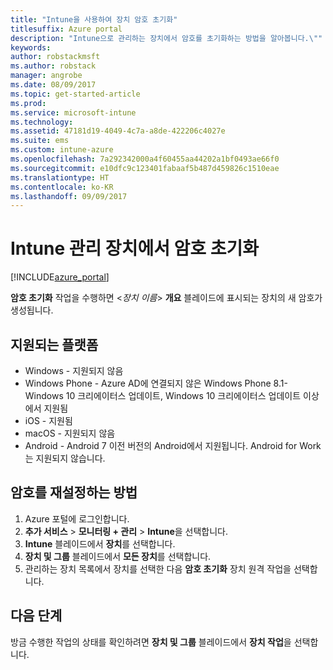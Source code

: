 ```yaml
---
title: "Intune을 사용하여 장치 암호 초기화"
titlesuffix: Azure portal
description: "Intune으로 관리하는 장치에서 암호를 초기화하는 방법을 알아봅니다.\""
keywords: 
author: robstackmsft
ms.author: robstack
manager: angrobe
ms.date: 08/09/2017
ms.topic: get-started-article
ms.prod: 
ms.service: microsoft-intune
ms.technology: 
ms.assetid: 47181d19-4049-4c7a-a8de-422206c4027e
ms.suite: ems
ms.custom: intune-azure
ms.openlocfilehash: 7a292342000a4f60455aa44202a1bf0493ae66f0
ms.sourcegitcommit: e10dfc9c123401fabaaf5b487d459826c1510eae
ms.translationtype: HT
ms.contentlocale: ko-KR
ms.lasthandoff: 09/09/2017
---
```

# <a name="reset-the-passcode-on-intune-managed-devices"></a>Intune 관리 장치에서 암호 초기화


[!INCLUDE[azure_portal](./includes/azure_portal.md)]

**암호 초기화** 작업을 수행하면 <*장치 이름*> **개요** 블레이드에 표시되는 장치의 새 암호가 생성됩니다.

## <a name="supported-platforms"></a>지원되는 플랫폼

- Windows - 지원되지 않음
- Windows Phone - Azure AD에 연결되지 않은 Windows Phone 8.1-Windows 10 크리에이터스 업데이트, Windows 10 크리에이터스 업데이트 이상에서 지원됨
- iOS - 지원됨
- macOS - 지원되지 않음
- Android - Android 7 이전 버전의 Android에서 지원됩니다. Android for Work는 지원되지 않습니다.

## <a name="how-to-reset-a-passcode"></a>암호를 재설정하는 방법

1. Azure 포털에 로그인합니다.
2. **추가 서비스** > **모니터링 + 관리** > **Intune**을 선택합니다.
3. **Intune** 블레이드에서 **장치**를 선택합니다.
4. **장치 및 그룹** 블레이드에서 **모든 장치**를 선택합니다.
5. 관리하는 장치 목록에서 장치를 선택한 다음 **암호 초기화** 장치 원격 작업을 선택합니다.

## <a name="next-steps"></a>다음 단계

방금 수행한 작업의 상태를 확인하려면 **장치 및 그룹** 블레이드에서 **장치 작업**을 선택합니다.
